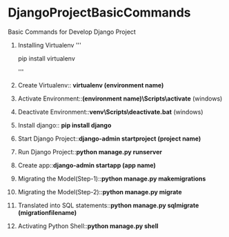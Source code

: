 # DjangoProjectBasicCommands
Basic Commands for Develop Django Project

1. Installing Virtualenv 
    '''
    
    pip install virtualenv
   
    '''
2. Create Virtualenv:: **virtualenv (environment name)**
3. Activate Environment::**(environment name)\Scripts\activate**  (windows)
4. Deactivate Environment::**venv\Scripts\deactivate.bat** (windows)
5. Install django:: **pip install django**
6. Start Django Project::**django-admin startproject (project name)**
7. Run Django Project::**python manage.py runserver**
8. Create app::**django-admin startapp (app name)**
9. Migrating the Model(Step-1)::**python manage.py makemigrations**
10. Migrating the Model(Step-2)::**python manage.py migrate**
11. Translated into SQL statements::**python manage.py sqlmigrate (migrationfilename)** 
12. Activating Python Shell::**python manage.py shell**
